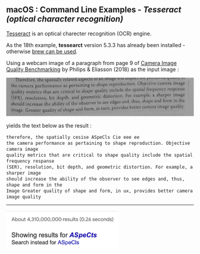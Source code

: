 
## macOS : Command Line Examples - *Tesseract (optical character recognition)*

[Tesseract](https://en.wikipedia.org/wiki/Tesseract_(software)) is an optical charecter recognition (OCR) engine.

As the 18th example, **tessearct** version 5.3.3 has already been installed - otherwise [brew can be used](https://formulae.brew.sh/formula/tesseract).

Using a webcam image of a paragraph from page 9 of [Camera Image Quality Benchmarking](https://www.wiley.com/en-us/Camera+Image+Quality+Benchmarking-p-9781119054498) by Philips & Eliasson (2018) as the input image :

<img src="camera_image_quality_benchmarking-page_9.jpg">

yields the text below as the result :

```
therefore, the spatially cesise ASpeCls Cie eee ee
the camera performance as pertaining to shape reproduction. Objective camera image
quality metrics that are critical to shape quality include the spatial frequency respanse
(SER), resolution, bit depth, and geometric distortion. For example, a sharper image
should increase the ability of the observer to see edges and, thus, shape and form in the
Image Greater quality of shape and form, in ux, provides better camera image quality
```
---

<img src="ADpeCts.png" width=300px>

